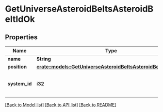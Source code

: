 # GetUniverseAsteroidBeltsAsteroidBeltIdOk

## Properties

Name | Type | Description | Notes
------------ | ------------- | ------------- | -------------
**name** | **String** | name string | 
**position** | [**crate::models::GetUniverseAsteroidBeltsAsteroidBeltIdPosition**](get_universe_asteroid_belts_asteroid_belt_id_position.md) |  | 
**system_id** | **i32** | The solar system this asteroid belt is in | 

[[Back to Model list]](../README.md#documentation-for-models) [[Back to API list]](../README.md#documentation-for-api-endpoints) [[Back to README]](../README.md)


